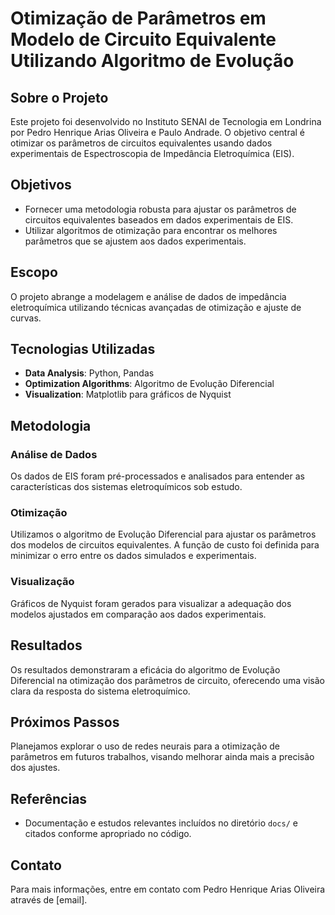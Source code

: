 # Otimização de Parâmetros em Modelo de Circuito Equivalente Utilizando Algoritmo de Evolução

## Sobre o Projeto

Este projeto foi desenvolvido no Instituto SENAI de Tecnologia em Londrina por Pedro Henrique Arias Oliveira e Paulo Andrade. O objetivo central é otimizar os parâmetros de circuitos equivalentes usando dados experimentais de Espectroscopia de Impedância Eletroquímica (EIS).

## Objetivos

- Fornecer uma metodologia robusta para ajustar os parâmetros de circuitos equivalentes baseados em dados experimentais de EIS.
- Utilizar algoritmos de otimização para encontrar os melhores parâmetros que se ajustem aos dados experimentais.

## Escopo

O projeto abrange a modelagem e análise de dados de impedância eletroquímica utilizando técnicas avançadas de otimização e ajuste de curvas.

## Tecnologias Utilizadas

- **Data Analysis**: Python, Pandas
- **Optimization Algorithms**: Algoritmo de Evolução Diferencial
- **Visualization**: Matplotlib para gráficos de Nyquist

## Metodologia

### Análise de Dados

Os dados de EIS foram pré-processados e analisados para entender as características dos sistemas eletroquímicos sob estudo.

### Otimização

Utilizamos o algoritmo de Evolução Diferencial para ajustar os parâmetros dos modelos de circuitos equivalentes. A função de custo foi definida para minimizar o erro entre os dados simulados e experimentais.

### Visualização

Gráficos de Nyquist foram gerados para visualizar a adequação dos modelos ajustados em comparação aos dados experimentais.

## Resultados

Os resultados demonstraram a eficácia do algoritmo de Evolução Diferencial na otimização dos parâmetros de circuito, oferecendo uma visão clara da resposta do sistema eletroquímico.

## Próximos Passos

Planejamos explorar o uso de redes neurais para a otimização de parâmetros em futuros trabalhos, visando melhorar ainda mais a precisão dos ajustes.

## Referências

- Documentação e estudos relevantes incluídos no diretório `docs/` e citados conforme apropriado no código.

## Contato

Para mais informações, entre em contato com Pedro Henrique Arias Oliveira através de [email].
